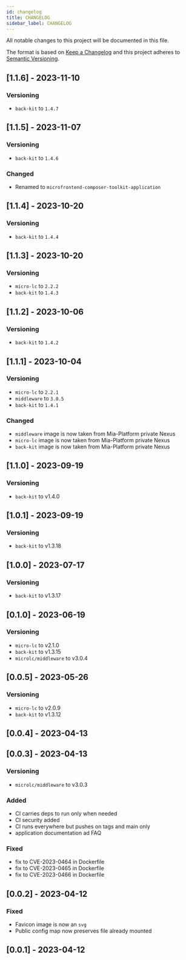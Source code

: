 ```yaml
---
id: changelog
title: CHANGELOG
sidebar_label: CHANGELOG
---
```

All notable changes to this project will be documented in this file.

The format is based on [Keep a Changelog](http://keepachangelog.com/en/1.0.0/)
and this project adheres to [Semantic Versioning](http://semver.org/spec/v2.0.0.html).

## [1.1.6] - 2023-11-10

### Versioning

- `back-kit` to `1.4.7`

## [1.1.5] - 2023-11-07

### Versioning

- `back-kit` to `1.4.6`

### Changed

- Renamed to `microfrontend-composer-toolkit-application`

## [1.1.4] - 2023-10-20

### Versioning

- `back-kit` to `1.4.4`

## [1.1.3] - 2023-10-20

### Versioning

- `micro-lc` to `2.2.2`
- `back-kit` to `1.4.3`

## [1.1.2] - 2023-10-06

### Versioning

- `back-kit` to `1.4.2`

## [1.1.1] - 2023-10-04

### Versioning

- `micro-lc` to `2.2.1`
- `middleware` to `3.0.5`
- `back-kit` to `1.4.1`

### Changed

- `middleware` image is now taken from Mia-Platform private Nexus
- `micro-lc` image is now taken from Mia-Platform private Nexus
- `back-kit` image is now taken from Mia-Platform private Nexus

## [1.1.0] - 2023-09-19

### Versioning

- `back-kit` to v1.4.0

## [1.0.1] - 2023-09-19

### Versioning

- `back-kit` to v1.3.18

## [1.0.0] - 2023-07-17

### Versioning

- `back-kit` to v1.3.17

## [0.1.0] - 2023-06-19

### Versioning

- `micro-lc` to v2.1.0
- `back-kit` to v1.3.15
- `microlc/middleware` to v3.0.4

## [0.0.5] - 2023-05-26

### Versioning

- `micro-lc` to v2.0.9
- `back-kit` to v1.3.12

## [0.0.4] - 2023-04-13

## [0.0.3] - 2023-04-13

### Versioning

- `microlc/middleware` to v3.0.3

### Added

- CI carries deps to run only when needed
- CI security added
- CI runs everywhere but pushes on tags and main only
- application documentation ad FAQ

### Fixed

- fix to CVE-2023-0464 in Dockerfile
- fix to CVE-2023-0465 in Dockerfile
- fix to CVE-2023-0466 in Dockerfile

## [0.0.2] - 2023-04-12

### Fixed

- Favicon image is now an `svg`
- Public config map now preserves file already mounted

## [0.0.1] - 2023-04-12
